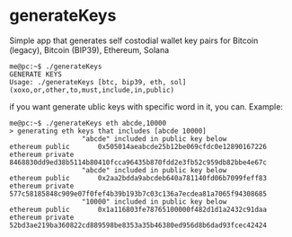 # generateKeys
Simple app that generates self costodial wallet key pairs for Bitcoin (legacy), Bitcoin (BIP39), Ethereum, Solana<br>
```
me@pc:~$ ./generateKeys 
GENERATE KEYS
Usage: ./generateKeys [btc, bip39, eth, sol] (xoxo,or,other,to,must,include,in,public)
```
if you want generate ublic keys with specific word in it, you can.
Example:
```
me@pc:~$ ./generateKeys eth abcde,10000
> generating eth keys that includes [abcde 10000]
                  "abcde" included in public key below
ethereum public       0x505014aeabcde25b12be069cfdc0e12890167226
ethereum private      8468830dd9ed38b5114b80410fcca96435b870fdd2e3fb52c959db82bbe4e67c
                  "abcde" included in public key below
ethereum public       0x2aa2bdda9abcdeb640a781140fd06b7099feff83
ethereum private      577c58185848c909e07f0fef4b39b193b7c03c136a7ecdea81a7065f94308685
                  "10000" included in public key below
ethereum public       0x1a116803fe78765100000f482d1d1a2432c91daa
ethereum private      52bd3ae219ba360822cd889598be8353a35b46380ed956d8b6dad93fcec42424
```
